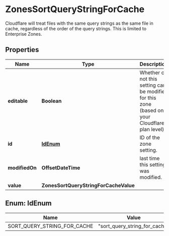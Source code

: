 

# ZonesSortQueryStringForCache

Cloudflare will treat files with the same query strings as the same file in cache, regardless of the order of the query strings. This is limited to Enterprise Zones.

## Properties

| Name | Type | Description | Notes |
|------------ | ------------- | ------------- | -------------|
|**editable** | **Boolean** | Whether or not this setting can be modified for this zone (based on your Cloudflare plan level). |  [optional] [readonly] |
|**id** | [**IdEnum**](#IdEnum) | ID of the zone setting. |  |
|**modifiedOn** | **OffsetDateTime** | last time this setting was modified. |  [optional] [readonly] |
|**value** | **ZonesSortQueryStringForCacheValue** |  |  |



## Enum: IdEnum

| Name | Value |
|---- | -----|
| SORT_QUERY_STRING_FOR_CACHE | &quot;sort_query_string_for_cache&quot; |




